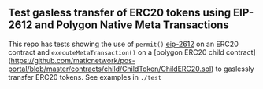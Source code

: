 ## Test gasless transfer of ERC20 tokens using EIP-2612 and Polygon Native Meta Transactions

This repo has tests showing the use of `permit()` [eip-2612](https://eips.ethereum.org/EIPS/eip-2612) on an ERC20 contract and `executeMetaTransaction()` on a [polygon ERC20 child contract] (https://github.com/maticnetwork/pos-portal/blob/master/contracts/child/ChildToken/ChildERC20.sol) to gaslessly transfer ERC20 tokens. See examples in `./test`
